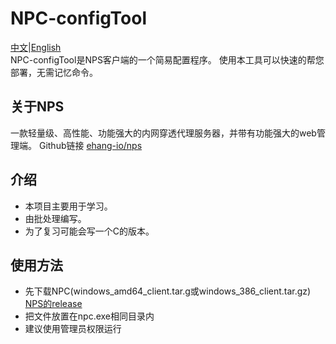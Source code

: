 # NPC-configTool
[中文](https://github.com/zhangjiancong/NPC-configTool/blob/main/README.md)|[English](https://github.com/zhangjiancong/NPC-configTool/blob/main/README_EN.md)  
NPC-configTool是NPS客户端的一个简易配置程序。
使用本工具可以快速的帮您部署，无需记忆命令。

## 关于NPS
一款轻量级、高性能、功能强大的内网穿透代理服务器，并带有功能强大的web管理端。
Github链接
[ehang-io/nps](https://github.com/ehang-io/nps)

## 介绍
- 本项目主要用于学习。
- 由批处理编写。
- 为了复习可能会写一个C的版本。

## 使用方法
- 先下载NPC(windows_amd64_client.tar.g或windows_386_client.tar.gz)
[NPS的release](https://github.com/ehang-io/nps/releases)
- 把文件放置在npc.exe相同目录内
- 建议使用管理员权限运行
